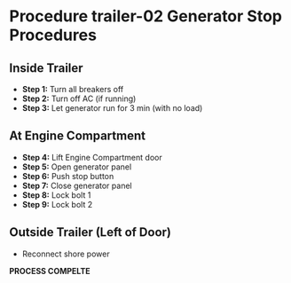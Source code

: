 # Procedure trailer-02 Generator Stop Procedures

## Inside Trailer

- **Step 1:** Turn all breakers off
- **Step 2:** Turn off AC (if running)
- **Step 3:** Let generator run for 3 min (with no load)

## At Engine Compartment

- **Step 4:** Lift Engine Compartment door
- **Step 5:** Open generator panel
- **Step 6:** Push stop button
- **Step 7:** Close generator panel
- **Step 8:** Lock bolt 1
- **Step 9:** Lock bolt 2

## Outside Trailer (Left of Door)

- Reconnect shore power

**PROCESS COMPELTE**